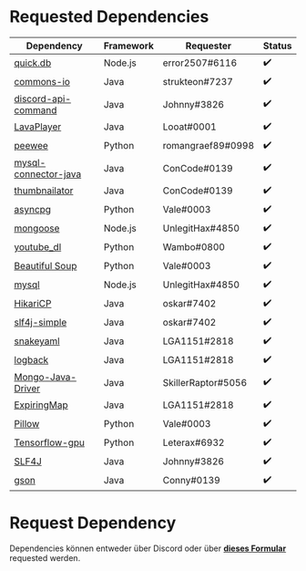 # Requested Dependencies


| Dependency | Framework | Requester | Status |
|------------|-----------|-----------|--------|
| [quick.db](https://www.npmjs.com/package/quick.db)   | Node.js   | error2507#6116 | ✔️ |
| [commons-io](https://commons.apache.org/proper/commons-io/) | Java      | strukteon#7237 | ✔️ | 
| [discord-api-command](https://github.com/JohnnyJayJay/discord-api-command) | Java | Johnny#3826 | ✔️ |
| [LavaPlayer](https://github.com/sedmelluq/lavaplayer) | Java | Looat#0001 | ✔️ 
| [peewee](https://pypi.org/project/peewee/) | Python | romangraef89#0998 | ✔️ 
| [mysql-connector-java](https://mvnrepository.com/artifact/mysql/mysql-connector-java) | Java | ConCode#0139 | ✔️ 
| [thumbnailator](https://mvnrepository.com/artifact/net.coobird/thumbnailator) | Java | ConCode#0139 | ✔️
| [asyncpg](https://github.com/MagicStack/asyncpg) | Python | Vale#0003 | ✔️
| [mongoose](https://github.com/Automattic/mongoose) | Node.js | UnlegitHax#4850 | ✔️
| [youtube_dl](https://github.com/rg3/youtube-dl) | Python | Wambo#0800 | ✔️
| [Beautiful Soup](https://github.com/waylan/beautifulsoup) | Python | Vale#0003 | ✔️
| [mysql](https://github.com/mysqljs/mysql) | Node.js | UnlegitHax#4850 | ✔️
| [HikariCP](https://github.com/brettwooldridge/HikariCP) | Java | oskar#7402 | ✔️
| [slf4j-simple](https://mvnrepository.com/artifact/org.slf4j/slf4j-simple) | Java | oskar#7402 | ✔️
| [snakeyaml](https://bitbucket.org/asomov/snakeyaml/src/default/) | Java | LGA1151#2818 | ✔️ 
| [logback](https://github.com/qos-ch/logback) | Java | LGA1151#2818 | ✔️ 
| [Mongo-Java-Driver](https://mvnrepository.com/artifact/org.mongodb/mongo-java-driver) | Java | SkillerRaptor#5056 | ✔️
| [ExpiringMap](https://github.com/jhalterman/expiringmap) | Java | LGA1151#2818 | ✔️ 
| [Pillow](https://github.com/python-pillow/Pillow) | Python | Vale#0003 | ✔️ 
| [Tensorflow-gpu](https://www.tensorflow.org) | Python | Leterax#6932 | ✔️ 
| [SLF4J](https://www.slf4j.org/) | Java | Johnny#3826 | ✔️ 
| [gson](https://github.com/google/gson) | Java | Conny#0139 | ✔️ 

# Request Dependency

Dependencies können entweder über Discord oder über [**dieses Formular**](https://docs.google.com/forms/d/e/1FAIpQLSd-YxDDRRXjqZmtmk3yDIL5_5D2NtQIBkn3L4kMP7F3lJMssA/viewform?usp=sf_link) requested werden.
